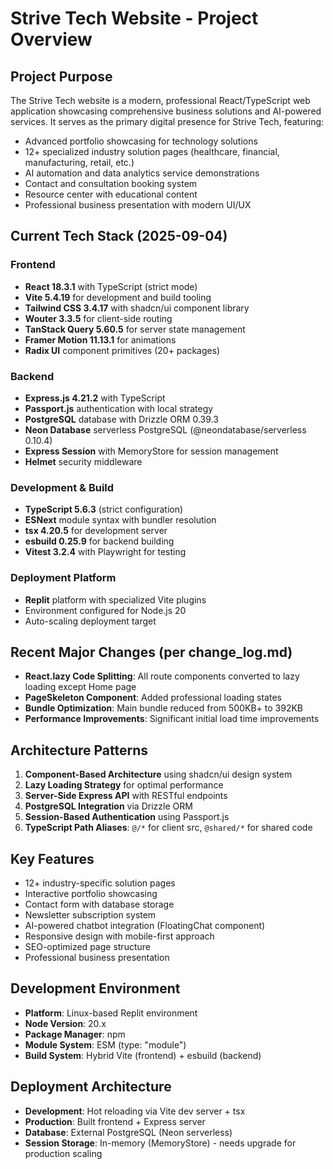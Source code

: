 # Strive Tech Website - Project Overview

## Project Purpose
The Strive Tech website is a modern, professional React/TypeScript web application showcasing comprehensive business solutions and AI-powered services. It serves as the primary digital presence for Strive Tech, featuring:

- Advanced portfolio showcasing for technology solutions
- 12+ specialized industry solution pages (healthcare, financial, manufacturing, retail, etc.)
- AI automation and data analytics service demonstrations
- Contact and consultation booking system
- Resource center with educational content
- Professional business presentation with modern UI/UX

## Current Tech Stack (2025-09-04)

### Frontend
- **React 18.3.1** with TypeScript (strict mode)
- **Vite 5.4.19** for development and build tooling
- **Tailwind CSS 3.4.17** with shadcn/ui component library
- **Wouter 3.3.5** for client-side routing
- **TanStack Query 5.60.5** for server state management
- **Framer Motion 11.13.1** for animations
- **Radix UI** component primitives (20+ packages)

### Backend
- **Express.js 4.21.2** with TypeScript
- **Passport.js** authentication with local strategy
- **PostgreSQL** database with Drizzle ORM 0.39.3
- **Neon Database** serverless PostgreSQL (@neondatabase/serverless 0.10.4)
- **Express Session** with MemoryStore for session management
- **Helmet** security middleware

### Development & Build
- **TypeScript 5.6.3** (strict configuration)
- **ESNext** module syntax with bundler resolution
- **tsx 4.20.5** for development server
- **esbuild 0.25.9** for backend building
- **Vitest 3.2.4** with Playwright for testing

### Deployment Platform
- **Replit** platform with specialized Vite plugins
- Environment configured for Node.js 20
- Auto-scaling deployment target

## Recent Major Changes (per change_log.md)
- **React.lazy Code Splitting**: All route components converted to lazy loading except Home page
- **PageSkeleton Component**: Added professional loading states
- **Bundle Optimization**: Main bundle reduced from 500KB+ to 392KB
- **Performance Improvements**: Significant initial load time improvements

## Architecture Patterns
1. **Component-Based Architecture** using shadcn/ui design system
2. **Lazy Loading Strategy** for optimal performance
3. **Server-Side Express API** with RESTful endpoints
4. **PostgreSQL Integration** via Drizzle ORM
5. **Session-Based Authentication** using Passport.js
6. **TypeScript Path Aliases**: `@/*` for client src, `@shared/*` for shared code

## Key Features
- 12+ industry-specific solution pages
- Interactive portfolio showcasing
- Contact form with database storage
- Newsletter subscription system
- AI-powered chatbot integration (FloatingChat component)
- Responsive design with mobile-first approach
- SEO-optimized page structure
- Professional business presentation

## Development Environment
- **Platform**: Linux-based Replit environment
- **Node Version**: 20.x
- **Package Manager**: npm
- **Module System**: ESM (type: "module")
- **Build System**: Hybrid Vite (frontend) + esbuild (backend)

## Deployment Architecture
- **Development**: Hot reloading via Vite dev server + tsx
- **Production**: Built frontend + Express server
- **Database**: External PostgreSQL (Neon serverless)
- **Session Storage**: In-memory (MemoryStore) - needs upgrade for production scaling